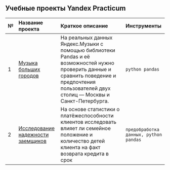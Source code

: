 ## Учебные проекты Yandex Practicum

| №               | Название проекта            | Краткое описание                     |  Инструменты                      |
| :-------------------- | :--------------------- |:---------------------------| :--------------------------- |
| 1  | [Музыка больших городов](https://github.com/Sim6a/Portfolio/tree/main/01.%20%D0%9C%D1%83%D0%B7%D1%8B%D0%BA%D0%B0%20%D0%B1%D0%BE%D0%BB%D1%8C%D1%88%D0%B8%D1%85%20%D0%B3%D0%BE%D1%80%D0%BE%D0%B4%D0%BE%D0%B2)  | На реальных данных Яндекс.Музыки c помощью библиотеки Pandas и её возможностей нужно проверить данные и сравнить поведение и предпочтения пользователей двух столиц — Москвы и Санкт-Петербурга. |  ```python pandas```                        |
| 2 | [Иccледование надежности заемщиков](https://github.com/Sim6a/Portfolio/tree/main/02.%20%D0%98%D1%81%D1%81%D0%BB%D0%B5%D0%B4%D0%BE%D0%B2%D0%B0%D0%BD%D0%B8%D0%B5%20%D0%BD%D0%B0%D0%B4%D0%B5%D0%B6%D0%BD%D0%BE%D1%81%D1%82%D0%B8%20%D0%B7%D0%B0%D0%B5%D0%BC%D1%89%D0%B8%D0%BA%D0%BE%D0%B2) | На основе статистики о платёжеспособности клиентов исследовать влияет ли семейное положение и количество детей клиента на факт возврата кредита в срок | ```предобработка данных, python pandas```
